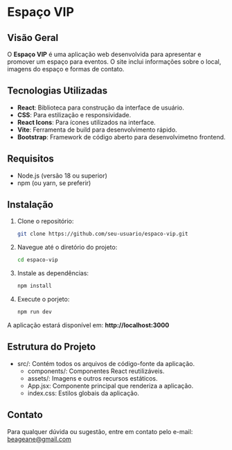 # Espaço VIP

## Visão Geral

O **Espaço VIP** é uma aplicação web desenvolvida para apresentar e promover um espaço para eventos. O site inclui informações sobre o local, imagens do espaço e formas de contato. 

## Tecnologias Utilizadas

- **React**: Biblioteca para construção da interface de usuário.
- **CSS**: Para estilização e responsividade.
- **React Icons**: Para ícones utilizados na interface.
- **Vite**: Ferramenta de build para desenvolvimento rápido.
- **Bootstrap**: Framework de código aberto para desenvolvimetno frontend.

## Requisitos

- Node.js (versão 18 ou superior)
- npm (ou yarn, se preferir)

## Instalação

1. Clone o repositório:

   ```bash
   git clone https://github.com/seu-usuario/espaco-vip.git

2. Navegue até o diretório do projeto:

   ```bash
   cd espaco-vip

3. Instale as dependências:

   ```bash
   npm install

4. Execute o porjeto:

   ```bash
   npm run dev
A aplicação estará disponível em: **http://localhost:3000**

## Estrutura do Projeto

- src/: Contém todos os arquivos de código-fonte da aplicação.
  - components/: Componentes React reutilizáveis.
  - assets/: Imagens e outros recursos estáticos.
  - App.jsx: Componente principal que renderiza a aplicação.
  - index.css: Estilos globais da aplicação.
 
## Contato
Para qualquer dúvida ou sugestão, entre em contato pelo e-mail: beageane@gmail.com
